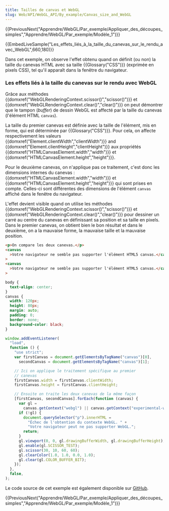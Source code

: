 ```yaml
---
title: Tailles de canvas et WebGL
slug: Web/API/WebGL_API/By_example/Canvas_size_and_WebGL
---
```


{{PreviousNext("Apprendre/WebGL/Par_exemple/Appliquer_des_découpes_simples","Apprendre/WebGL/Par_exemple/Modèle_1")}}

{{EmbedLiveSample("Les_effets_liés_à_la_taille_du_canevas_sur_le_rendu_avec_WebGL",660,180)}}

Dans cet exemple, on observe l'effet obtenu quand on définit (ou non) la taille du canevas HTML avec sa taille {{Glossary("CSS")}} (exprimée en pixels CSS), tel qu'il apparaît dans la fenêtre du navigateur.

### Les effets liés à la taille du canevas sur le rendu avec WebGL

Grâce aux méthodes {{domxref("WebGLRenderingContext.scissor()","scissor()")}} et {{domxref("WebGLRenderingContext.clear()","clear()")}} on peut démontrer que le tampon (_buffer_) de dessin WebGL est affecté par la taille du canevas (l'élément HTML `canvas`).

La taille du premier canevas est définie avec la taille de l'élément, mis en forme, qui est déterminée par {{Glossary("CSS")}}. Pour cela, on affecte respectivement les valeurs {{domxref("Element.clientWidth","clientWidth")}} and {{domxref("Element.clientHeight","clientHeight")}} aux propriétés {{domxref("HTMLCanvasElement.width","width")}} et {{domxref("HTMLCanvasElement.height","height")}}.

Pour le deuxième canevas, on n'applique pas ce traitement, c'est donc les dimensions internes du canevas : {{domxref("HTMLCanvasElement.width","width")}} et {{domxref("HTMLCanvasElement.height","height")}} qui sont prises en compte. Celles-ci sont différentes des dimensions de l'élément `canvas` affiché dans le fenêtre du navigateur.

L'effet devient visible quand on utilise les méthodes {{domxref("WebGLRenderingContext.scissor()","scissor()")}} et {{domxref("WebGLRenderingContext.clear()","clear()")}} pour dessiner un carré au centre du canevas en définissant sa position et sa taille en pixels. Dans le premier canevas, on obtient bien le bon résultat et dans le deuxième, on a la mauvaise forme, la mauvaise taille et la mauvaise position.

```html
<p>On compare les deux canevas.</p>
<canvas
  >Votre navigateur ne semble pas supporter l'élément HTML5 canvas.</canvas
>
<canvas
  >Votre navigateur ne semble pas supporter l'élément HTML5 canvas.</canvas
>
```

```css
body {
  text-align: center;
}
canvas {
  width: 120px;
  height: 80px;
  margin: auto;
  padding: 0;
  border: none;
  background-color: black;
}
```

```js
window.addEventListener(
  "load",
  function () {
    "use strict";
    var firstCanvas = document.getElementsByTagName("canvas")[0],
      secondCanvas = document.getElementsByTagName("canvas")[1];

    // Ici on applique le traitement spécifique au premier
    // canevas
    firstCanvas.width = firstCanvas.clientWidth;
    firstCanvas.height = firstCanvas.clientHeight;

    // Ensuite on traite les deux canevas de la même façon
    [firstCanvas, secondCanvas].forEach(function (canvas) {
      var gl =
        canvas.getContext("webgl") || canvas.getContext("experimental-webgl");
      if (!gl) {
        document.querySelector("p").innerHTML =
          "Échec de l'obtention du contexte WebGL. " +
          "Votre navigateur peut ne pas supporter WebGL.";
        return;
      }
      gl.viewport(0, 0, gl.drawingBufferWidth, gl.drawingBufferHeight);
      gl.enable(gl.SCISSOR_TEST);
      gl.scissor(30, 10, 60, 60);
      gl.clearColor(1.0, 1.0, 0.0, 1.0);
      gl.clear(gl.COLOR_BUFFER_BIT);
    });
  },
  false,
);
```

Le code source de cet exemple est également disponible sur [GitHub](https://github.com/idofilin/webgl-by-example/tree/master/canvas-size-and-webgl).

{{PreviousNext("Apprendre/WebGL/Par_exemple/Appliquer_des_découpes_simples","Apprendre/WebGL/Par_exemple/Modèle_1")}}

